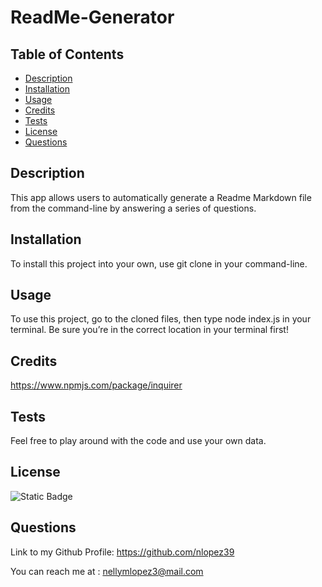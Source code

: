 # ReadMe-Generator
  ## Table of Contents 

  - [Description](#description)
  - [Installation](#installation)
  - [Usage](#usage)
  - [Credits](#credits)
  - [Tests](#tests)
  - [License](#license)
  - [Questions](#questions)

## Description

This app allows users to automatically generate a Readme Markdown file from the command-line by answering a series of questions.

## Installation

To install this project into your own, use git clone in your command-line.

## Usage
To use this project, go to the cloned files, then type node index.js  in your terminal. Be sure you’re in the correct location in your terminal first!

## Credits

https://www.npmjs.com/package/inquirer

## Tests

Feel free to play around with the code and use your own data. 

## License

![Static Badge](https://img.shields.io/badge/MIT-blue)

## Questions

Link to my Github Profile: https://github.com/nlopez39

You can reach me at : nellymlopez3@mail.com
